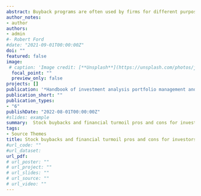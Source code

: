 ```yaml
---
abstract: Buyback programs are often used by firms for different purposes, including distributing excess cash to shareholders and signal that the stock price is underpriced. The first purpose of this chapter book is to review studies of buyback programs and to highlight that fundamentals-based hypotheses are problematic in financial turmoil. We will show how buyback programs add value to shareholders while also identifying some situations in which they can destroy value. The second purpose is to present the pros and cons of buyback programs to shareholders, particularly during financial turmoil. 
author_notes:
- author
authors:
- admin
#- Robert Ford
#date: "2021-09-01T00:00:00Z"
doi: ""
featured: false
image:
 # caption: 'Image credit: [**Unsplash**](https://unsplash.com/photos/jdD8gXaTZsc)'
  focal_point: ""
  preview_only: false
projects: []
publication: '*Handbook of investment analysis portfolio management and Financial derivatives,1*(1)'
publication_short: ""
publication_types:
- "6"
publishDate: "2022-08-01T00:00:00Z"
#slides: example
summary:  Stock buybacks and financial turmoil pros and cons for investors
tags:
- Source Themes
title: Stock buybacks and financial turmoil pros and cons for investors
#url_code: ""
#url_dataset: 
url_pdf: 
# url_poster: ""
# url_project: ""
# url_slides: ""
# url_source: ""
# url_video: ""
---
```

